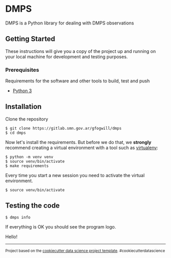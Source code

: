 # DMPS

DMPS is a Python library for dealing with DMPS observations


## Getting Started

These instructions will give you a copy of the project up and running on
your local machine for development and testing purposes. 


### Prerequisites

Requirements for the software and other tools to build, test and push 
- [Python 3](https://www.python.org)



## Installation

Clone the repository

```console
$ git clone https://gitlab.smn.gov.ar/gfogwill/dmps
$ cd dmps
```

Now let's install the requirements. But before we do that, we **strongly**
recommend creating a virtual environment with a tool such as
[virtualenv](https://virtualenv.pypa.io/en/stable/):

```console
$ python -m venv venv
$ source venv/bin/activate
$ make requirements
```

Every time you start a new session you need to activate the virtual environment.

```console
$ source venv/bin/activate
```


## Testing the code

```console
$ dmps info
```

If everything is OK you should see the program logo.

Hello!

--------

<p><small>Project based on the <a target="_blank" href="https://drivendata.github.io/cookiecutter-data-science/">cookiecutter data science project template</a>. #cookiecutterdatascience</small></p>
